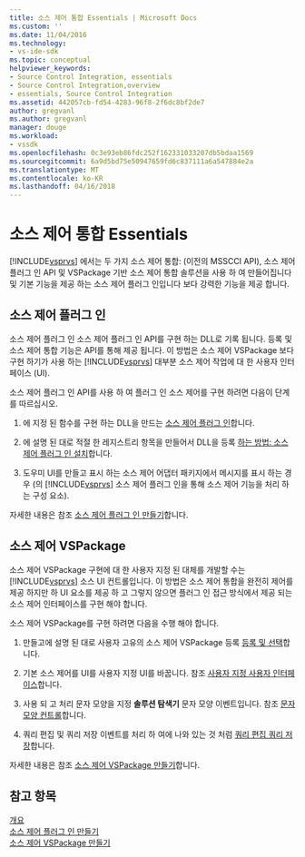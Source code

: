 ```yaml
---
title: 소스 제어 통합 Essentials | Microsoft Docs
ms.custom: ''
ms.date: 11/04/2016
ms.technology:
- vs-ide-sdk
ms.topic: conceptual
helpviewer_keywords:
- Source Control Integration, essentials
- Source Control Integration,overview
- essentials, Source Control Integration
ms.assetid: 442057cb-fd54-4283-96f8-2f6dc8bf2de7
author: gregvanl
ms.author: gregvanl
manager: douge
ms.workload:
- vssdk
ms.openlocfilehash: 0c3e93eb86fdc252f162331033207db5bdaa1569
ms.sourcegitcommit: 6a9d5bd75e50947659fd6c837111a6a547884e2a
ms.translationtype: MT
ms.contentlocale: ko-KR
ms.lasthandoff: 04/16/2018
---
```

# <a name="source-control-integration-essentials"></a>소스 제어 통합 Essentials
[!INCLUDE[vsprvs](../../code-quality/includes/vsprvs_md.md)] 에서는 두 가지 소스 제어 통합: (이전의 MSSCCI API), 소스 제어 플러그 인 API 및 VSPackage 기반 소스 제어 통합 솔루션을 사용 하 여 만들어집니다 및 기본 기능을 제공 하는 소스 제어 플러그 인입니다 보다 강력한 기능을 제공 합니다.  
  
## <a name="source-control-plug-in"></a>소스 제어 플러그 인  
 소스 제어 플러그 인 소스 제어 플러그 인 API를 구현 하는 DLL로 기록 됩니다. 등록 및 소스 제어 통합 기능은 API를 통해 제공 됩니다. 이 방법은 소스 제어 VSPackage 보다 구현 하기가 사용 하는 [!INCLUDE[vsprvs](../../code-quality/includes/vsprvs_md.md)] 대부분 소스 제어 작업에 대 한 사용자 인터페이스 (UI).  
  
 소스 제어 플러그 인 API를 사용 하 여 플러그 인 소스 제어를 구현 하려면 다음이 단계를 따르십시오.  
  
1.  에 지정 된 함수를 구현 하는 DLL을 만드는 [소스 제어 플러그 인](../../extensibility/source-control-plug-ins.md)합니다.  
  
2.  에 설명 된 대로 적절 한 레지스트리 항목을 만들어서 DLL을 등록 [하는 방법: 소스 제어 플러그 인 설치](../../extensibility/internals/how-to-install-a-source-control-plug-in.md)합니다.  
  
3.  도우미 UI를 만들고 표시 하는 소스 제어 어댑터 패키지에서 메시지를 표시 하는 경우 (의 [!INCLUDE[vsprvs](../../code-quality/includes/vsprvs_md.md)] 소스 제어 플러그 인을 통해 소스 제어 기능을 처리 하는 구성 요소).  
  
 자세한 내용은 참조 [소스 제어 플러그 인 만들기](../../extensibility/internals/creating-a-source-control-plug-in.md)합니다.  
  
## <a name="source-control-vspackage"></a>소스 제어 VSPackage  
 소스 제어 VSPackage 구현에 대 한 사용자 지정 된 대체를 개발할 수는 [!INCLUDE[vsprvs](../../code-quality/includes/vsprvs_md.md)] 소스 UI 컨트롤입니다. 이 방법은 소스 제어 통합을 완전히 제어를 제공 하지만 하 UI 요소를 제공 하 고 그렇지 않으면 플러그 인 접근 방식에서 제공 되는 소스 제어 인터페이스를 구현 해야 합니다.  
  
 소스 제어 VSPackage를 구현 하려면 다음을 수행 해야 합니다.  
  
1.  만들고에 설명 된 대로 사용자 고유의 소스 제어 VSPackage 등록 [등록 및 선택](../../extensibility/internals/registration-and-selection-source-control-vspackage.md)합니다.  
  
2.  기본 소스 제어를 UI를 사용자 지정 UI를 바꿉니다. 참조 [사용자 지정 사용자 인터페이스](../../extensibility/internals/custom-user-interface-source-control-vspackage.md)합니다.  
  
3.  사용 되 고 처리 문자 모양을 지정 **솔루션 탐색기** 문자 모양 이벤트입니다. 참조 [문자 모양 컨트롤](../../extensibility/internals/glyph-control-source-control-vspackage.md)합니다.  
  
4.  쿼리 편집 및 쿼리 저장 이벤트를 처리 하 여에 나와 있는 것 처럼 [쿼리 편집 쿼리 저장](../../extensibility/internals/query-edit-query-save-source-control-vspackage.md)합니다.  
  
 자세한 내용은 참조 [소스 제어 VSPackage 만들기](../../extensibility/internals/creating-a-source-control-vspackage.md)합니다.  
  
## <a name="see-also"></a>참고 항목  
 [개요](../../extensibility/internals/source-control-integration-overview.md)   
 [소스 제어 플러그 인 만들기](../../extensibility/internals/creating-a-source-control-plug-in.md)   
 [소스 제어 VSPackage 만들기](../../extensibility/internals/creating-a-source-control-vspackage.md)